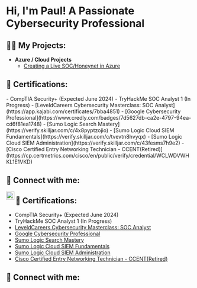 <h1>Hi, I'm Paul! A Passionate Cybersecurity Professional</h1>

<h2>👨‍💻 My Projects:</h2>

- <b>Azure / Cloud Projects</b>
  - [Creating a Live SOC/Honeynet in Azure](https://github.com/guzooski/Azure-Honeynet-SOC)

<h2>🏅 Certifications:</h2>
  - CompTIA Security+ (Expected June 2024)
  - TryHackMe SOC Analyst 1 (In Progress)
  - [LeveldCareers Cybersecurity Masterclass: SOC Analyst](https://app.kajabi.com/certificates/7bba4851)
  - [Google Cybersecurity Professional](https://www.credly.com/badges/7d5627db-ca2e-4797-94ea-cd6f81ea1748)
  - [Sumo Logic Search Mastery](https://verify.skilljar.com/c/4x8pyptzojio)
  - [Sumo Logic Cloud SIEM Fundamentals](https://verify.skilljar.com/c/tvevtn8hvyqx)
  - [Sumo Logic Cloud SIEM Administration](https://verify.skilljar.com/c/43fesms7h9e2)
  - [Cisco Certified Entry Networking Technician - CCENT(Retired)](https://cp.certmetrics.com/cisco/en/public/verify/credential/WCLWDVWHKL1E1VKD)

<h2> 🤳 Connect with me:</h2>

[<img align="left" alt="JoshMadakor | LinkedIn" width="22px" src="https://cdn.jsdelivr.net/npm/simple-icons@v3/icons/linkedin.svg" />][linkedin]

[linkedin]: https://linkedin.com/in/paulguzski

<h2>🏅 Certifications:</h2>

  - CompTIA Security+ (Expected June 2024)
  - TryHackMe SOC Analyst 1 (In Progress)
  - [LeveldCareers Cybersecurity Masterclass: SOC Analyst](https://app.kajabi.com/certificates/7bba4851)
  - [Google Cybersecurity Professional](https://www.credly.com/badges/7d5627db-ca2e-4797-94ea-cd6f81ea1748)
  - [Sumo Logic Search Mastery](https://verify.skilljar.com/c/4x8pyptzojio)
  - [Sumo Logic Cloud SIEM Fundamentals](https://verify.skilljar.com/c/tvevtn8hvyqx)
  - [Sumo Logic Cloud SIEM Administration](https://verify.skilljar.com/c/43fesms7h9e2)
  - [Cisco Certified Entry Networking Technician - CCENT(Retired)](https://cp.certmetrics.com/cisco/en/public/verify/credential/WCLWDVWHKL1E1VKD)
<h2> 🤳 Connect with me:</h2>

<!--
Original template
<h1>Hi, I'm Josh! <br/><a href="https://github.com/joshmadakor1">Programmer</a>, <a href="https://www.linkedin.com/in/joshmadakor/">Cybersecurity Professional</a>, <a href="https://www.youtube.com/c/joshmadakor">YouTuber</a></h1>

<h2>👨‍💻 Software Development Projects:</h2>

- <b>Data Structures and Algorithms Practice (AlgoExpert)</b>
  - [Practicing DS & Algos in Python](https://github.com/joshmadakor1/Algorithms-Practice)
- <b>Full Stack Web App (React, NodeJS, Azure, and Machine Learning Components)</b>
  - [Image Analysis Middleware](https://github.com/joshmadakor1/4chan-Image-Analysis-Middleware-C964) <b><i>(Potentially NSFW)</b></i>
- <b>PowerShell</b>
  - [Windows EventLog: Failed RDP Logins Source IP to full GeoData Conversion](https://github.com/joshmadakor1/Sentinel-Lab)
  - [JWipe (Disk Wiping Utility)](https://github.com/joshmadakor1/Jwipe.PowerShell)
  - [Active Directory Bulk User Creation](https://github.com/joshmadakor1/AD_PS)
  - [FIM (File Integrity Monitor)](https://github.com/joshmadakor1/PowerShell-Integrity-FIM)
- <b>C# (.NET Desktop Applications)</b>
  - [Ransomware Proof of Concept (Encrypter)](https://github.com/joshmadakor1/EncrypterPOC)
  - [Ransomware Proof of Concept (Decrypter)](https://github.com/joshmadakor1/DecrypterPOC)
  - [Keylogger with Email Capability](https://github.com/joshmadakor1/Key-Logger-With-Email)
- <b>Python</b>
  - [Package Delivery Application (Datastructures and Algorithms Demo)](https://github.com/joshmadakor1/Package-Delivery-Pathfinding-Algorithm)

<h2>📺 Popular YouTube Videos</h2>

- [How to get into Cybersecurity Starting From Zero](https://www.youtube.com/watch?v=a83ASGn_V_s)
- [A Day in the Life of a Cybersecurity Anayst](https://www.youtube.com/watch?v=uHy3oM7NnoU)
- [How to Create a KeyLogger (C#)](https://www.youtube.com/watch?v=N-L9hklSlNk)
- [Ransomware Demonstration (C#)](https://www.youtube.com/watch?v=OfvdQeh79s0)
- [Is WGU Legit?](https://www.youtube.com/watch?v=E2MwRWxDBkA)

<h2> 🤳 Connect with me:</h2>

[<img align="left" alt="JoshMadakor | YouTube" width="22px" src="https://cdn.jsdelivr.net/npm/simple-icons@v3/icons/youtube.svg" />][youtube]
[<img align="left" alt="JoshMadakor | Twitter" width="22px" src="https://cdn.jsdelivr.net/npm/simple-icons@v3/icons/twitter.svg" />][twitter]
[<img align="left" alt="JoshMadakor | LinkedIn" width="22px" src="https://cdn.jsdelivr.net/npm/simple-icons@v3/icons/linkedin.svg" />][linkedin]
[<img align="left" alt="JoshMadakor | Instagram" width="22px" src="https://cdn.jsdelivr.net/npm/simple-icons@v3/icons/instagram.svg" />][instagram]

[twitter]: https://twitter.com/joshmadakor
[youtube]: https://www.youtube.com/c/joshmadakor
[instagram]: https://www.instagram.com/joshmadakor/
[linkedin]: https://linkedin.com/in/joshmadakor

<!--
**joshmadakor1/joshmadakor1** is a ✨ _special_ ✨ repository because its `README.md` (this file) appears on your GitHub profile.

Here are some ideas to get you started:

- 🔭 I’m currently working on ...
- 🌱 I’m currently learning ...
- 👯 I’m looking to collaborate on ...
- 🤔 I’m looking for help with ...
- 💬 Ask me about ...
- 📫 How to reach me: ...
- 😄 Pronouns: ...
- ⚡ Fun fact: ...
-->
